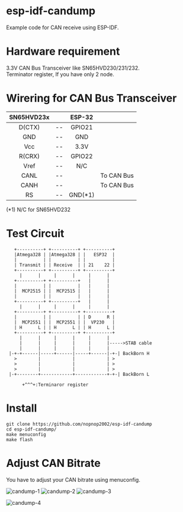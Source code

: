 # esp-idf-candump
Example code for CAN receive using ESP-IDF.   

# Hardware requirement    
3.3V CAN Bus Transceiver like SN65HVD230/231/232.   
Terminator register, If you have only 2 node.   

# Wirering for CAN Bus Transceiver   
|SN65HVD23x||ESP-32||
|:-:|:-:|:-:|:-:|
|D(CTX)|--|GPIO21||
|GND|--|GND||
|Vcc|--|3.3V||
|R(CRX)|--|GPIO22||
|Vref|--|N/C||
|CANL|--||To CAN Bus|
|CANH|--||To CAN Bus|
|RS|--|GND(*1)||

(*1) N/C for SN65HVD232


# Test Circuit   
```
   +----------+ +----------+ +----------+ 
   |Atmega328 | |Atmega328 | |   ESP32  | 
   |          | |          | |          | 
   | Transmit | | Receive  | | 21    22 | 
   +----------+ +----------+ +----------+ 
     |      |     |      |     |      |   
   +----------+ +----------+   |      |   
   |          | |          |   |      |   
   |  MCP2515 | |  MCP2515 |   |      |   
   |          | |          |   |      |   
   +----------+ +----------+   |      |   
     |      |     |      |     |      |   
   +----------+ +----------+ +----------+ 
   |          | |          | | D      R | 
   |  MCP2551 | |  MCP2551 | |  VP230   | 
   | H      L | | H      L | | H      L | 
   +----------+ +----------+ +----------+ 
     |      |     |      |     |      |   
     |      |     |      |     |      |----->STAB cable
     |      |     |      |     |      |   
 |-+-+------|-----+------|-----+------|-+-| BackBorn H
   >        |            |            | >
   >        |            |            | >
   >        |            |            | >
 |-+--------+------------+------------+-+-| BackBorn L

      +^^^+:Terminaror register

```

# Install   
```
git clone https://github.com/nopnop2002/esp-idf-candump
cd esp-idf-candump/
make menuconfig
make flash
```

# Adjust CAN Bitrate   
You have to adjust your CAN bitrate using menuconfig.   

![candump-1](https://user-images.githubusercontent.com/6020549/57606049-0b3a4d00-75a3-11e9-8efd-688ead135bb3.jpg)
![candump-2](https://user-images.githubusercontent.com/6020549/57606051-0b3a4d00-75a3-11e9-8bd3-4169e181a782.jpg)
![candump-3](https://user-images.githubusercontent.com/6020549/57606052-0bd2e380-75a3-11e9-99d4-9e2008c29fd4.jpg)

![candump-4](https://user-images.githubusercontent.com/6020549/87237112-fff3e300-c42c-11ea-9a8c-1cf0cf0b755c.jpg)

